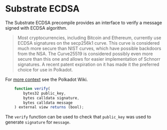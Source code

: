 # Substrate ECDSA

The Substrate ECDSA precompile provides an interface to verify a message signed with ECDSA algorithm.

> Most cryptocurrencies, including Bitcoin and Ethereum, currently use ECDSA signatures on the secp256k1 curve. This curve is considered much more secure than NIST curves, which have possible backdoors from the NSA. The Curve25519 is considered possibly even more secure than this one and allows for easier implementation of Schnorr signatures. A recent patent expiration on it has made it the preferred choice for use in Polkadot.

For [more context](https://wiki.polkadot.network/docs/learn-keys#why-was-ed25519-selected-over-secp256k1) see the Polkadot Wiki.

```js
    function verify(
        bytes32 public_key,
        bytes calldata signature,
        bytes calldata message
    ) external view returns (bool);
```

The `verify` function can be used to check that `public_key` was used to generate `signature` for `message`.
